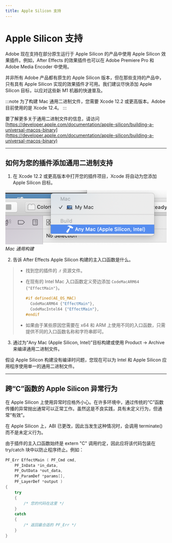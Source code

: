 ```yaml
---
title: Apple Silicon 支持
---
```

# Apple Silicon 支持

Adobe 现在支持在部分原生运行于 Apple Silicon 的产品中使用 Apple Silicon 效果插件。例如，After Effects 的效果插件也可以在 Adobe Premiere Pro 和 Adobe Media Encoder 中使用。

并非所有 Adobe 产品都有原生的 Apple Silicon 版本，但在那些支持的产品中，只有具有 Apple Silicon 实现的效果插件才可用。我们建议尽快添加 Apple Silicon 目标，以应对这些新 M1 机器的快速普及。

:::note
为了构建 Mac 通用二进制文件，您需要 Xcode 12.2 或更高版本。Adobe 目前使用的是 Xcode 12.4。
:::

要了解更多关于通用二进制文件的信息，请访问 [https://developer.apple.com/documentation/apple-silicon/building-a-universal-macos-binary](https://developer.apple.com/documentation/apple-silicon/building-a-universal-macos-binary)

---

## 如何为您的插件添加通用二进制支持

1. 在 Xcode 12.2 或更高版本中打开您的插件项目，Xcode 将自动为您添加 Apple Silicon 目标。

![Mac 通用构建](../_static/mac_universal_build.png "Mac 通用构建")
*Mac 通用构建*

2. 告诉 After Effects Apple Silicon 构建的主入口函数是什么。

> * 找到您的插件的 .r 资源文件。
> * 在现有的 Intel Mac 入口函数定义旁边添加 `CodeMacARM64 {"EffectMain"}`。
>
>   ```cpp
>   #if defined(AE_OS_MAC)
>     CodeMacARM64 {"EffectMain"},
>     CodeMacIntel64 {"EffectMain"},
>   #endif
>   ```
>
> * 如果由于某些原因您需要在 x64 和 ARM 上使用不同的入口函数，只需提供不同的入口函数名称和字符串即可。

3. 通过为“Any Mac (Apple Silicon, Intel)”目标构建或使用 Product -> Archive 来编译通用二进制文件。

假设 Apple Silicon 构建没有编译时问题，您现在可以为 Intel 和 Apple Silicon 应用程序使用单一的通用二进制文件。

---

## 跨“C”函数的 Apple Silicon 异常行为

在 Apple Silicon 上使用异常时应格外小心。在许多环境中，通过传统的“C”函数传播的异常抛出通常可以正常工作。虽然这是不良实践，具有未定义行为，但通常“有效”。

在 Apple Silicon 上，ABI 已更改，因此当发生这种情况时，会调用 terminate() 而不是未定义行为。

由于插件的主入口函数始终是 extern "C" 调用约定，因此应将该代码包装在 try/catch 块中以防止程序终止。例如：

```cpp
PF_Err EffectMain ( PF_Cmd cmd,
    PF_InData *in_data,
    PF_OutData *out_data,
    PF_ParamDef *params[],
    PF_LayerDef *output )
{
    try
    {
        /* 您的代码在这里 */
    }
    catch
    {
        /* 返回最合适的 PF_Err */
    }
}
```
